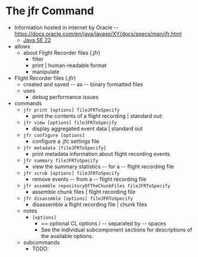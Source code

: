 # The jfr Command
* Information hosted in internet by Oracle -- https://docs.oracle.com/en/java/javase/XY/docs/specs/man/jfr.html
  * [Java SE 22](https://docs.oracle.com/en/java/javase/22/docs/specs/man/jfr.html)
* allows
  * about Flight Recorder files (.jfr)
    * filter
    * print | human-readable format 
    * manipulate
* Flight Recorder files (.jfr)
  * created and saved -- as -- binary formatted files
  * uses
    * debug performance issues
* commands
  * `jfr print [options] fileJFRToSpecify`
    * print the contents of a flight recording | standard out:
  * `jfr view [options] fileJFRToSpecify`
    * display aggregated event data | standard out
  * `jfr configure [options]`
    * configure a .jfc settings file
  * `jfr metadata [fileJFRToSpecify]`
    * print metadata information about flight recording events
  * `jfr summary fileJFRToSpecify`
    * view the summary statistics -- for a -- flight recording file
  * `jfr scrub [options] fileJFRToSpecify`
    * remove events -- from a -- flight recording file
  * `jfr assemble repositoryOfTheChunkFiles fileJFRToSpecify`
    * assemble chunk files | flight recording file
  * `jfr disassmble [options] fileJFRToSpecify`
    * disassemble a flight recording file | chunk files
  * notes
    * `[options]`
      * == optional CL options / -- separated by -- spaces
      * See the individual subcomponent sections for descriptions of the available options.
  * subcommands
    * TODO: